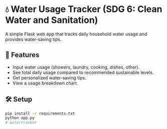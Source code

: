 # 💧 Water Usage Tracker (SDG 6: Clean Water and Sanitation)

A simple Flask web app that tracks daily household water usage and provides water-saving tips.

## 🚀 Features
- Input water usage (showers, laundry, cooking, dishes, other).
- See total daily usage compared to recommended sustainable levels.
- Get personalized water-saving tips.
- View a usage breakdown chart.

## 🛠️ Setup
```bash
pip install -r requirements.txt
python app.py
#   w a t e r t r a c k e r  
 